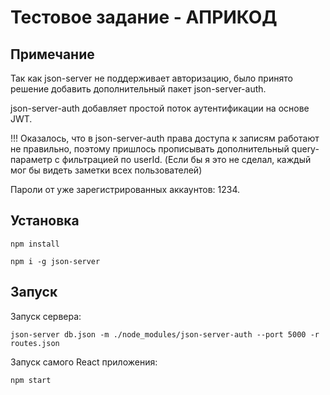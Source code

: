 # Тестовое задание - АПРИКОД

## Примечание

Так как json-server не поддерживает авторизацию, было принято решение добавить дополнительный пакет json-server-auth.

json-server-auth добавляет простой поток аутентификации на основе JWT.

!!! Оказалось, что в json-server-auth права доступа к записям работают не правильно, поэтому пришлось прописывать дополнительный query-параметр с фильтрацией по userId. (Если бы я это не сделал, каждый мог бы видеть заметки всех пользователей)  

Пароли от уже зарегистрированных аккаунтов: 1234.
## Установка
```
npm install
```
```
npm i -g json-server
```

## Запуск
Запуск сервера:
```
json-server db.json -m ./node_modules/json-server-auth --port 5000 -r routes.json
```  

Запуск самого React приложения:
```
npm start
```

